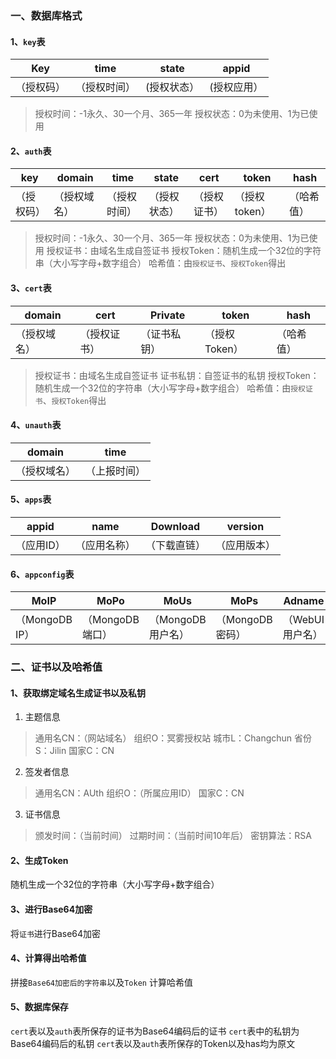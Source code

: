 ### 一、数据库格式
#### 1、`key`表

| Key        | time         | state       | appid       |
| ---------- | ------------ | ----------- | ----------- |
| （授权码） | （授权时间） | (授权状态） | (授权应用） |


> 授权时间：-1永久、30一个月、365一年
> 授权状态：0为未使用、1为已使用

#### 2、`auth`表

| key        | domain       | time         | state        | cert         | token         | hash       |
| ---------- | ------------ | ------------ | ------------ | ------------ | ------------- | ---------- |
| （授权码） | （授权域名） | （授权时间） | （授权状态） | （授权证书） | （授权token） | （哈希值） |

> 授权时间：-1永久、30一个月、365一年
> 授权状态：0为未使用、1为已使用
> 授权证书：由域名生成自签证书
> 授权Token：随机生成一个32位的字符串（大小写字母+数字组合）
> 哈希值：由`授权证书`、`授权Token`得出

#### 3、`cert`表

| domain       | cert         | Private      | token         | hash       |
| ------------ | ------------ | ------------ | ------------- | ---------- |
| （授权域名） | （授权证书） | （证书私钥） | （授权Token） | （哈希值） |

> 授权证书：由域名生成自签证书
> 证书私钥：自签证书的私钥
> 授权Token：随机生成一个32位的字符串（大小写字母+数字组合）
> 哈希值：由`授权证书`、`授权Token`得出

#### 4、`unauth`表

| domain       | time         |
| ------------ | ------------ |
| （授权域名） | （上报时间） |

#### 5、`apps`表

| appid      | name         | Download     | version      |
| ---------- | ------------ | ------------ | ------------ |
| （应用ID） | （应用名称） | （下载直链） | （应用版本） |

#### 6、`appconfig`表

| MoIP           | MoPo             | MoUs               | MoPs             | Adname           | Adpsd          |      |
| -------------- | ---------------- | ------------------ | ---------------- | ---------------- | -------------- | ---- |
| （MongoDB IP） | （MongoDB 端口） | （MongoDB 用户名） | （MongoDB 密码） | （WebUI 用户名） | （WebUI 密码） |      |

### 二、证书以及哈希值
#### 1、获取绑定域名生成证书以及私钥
1. 主题信息
> 通用名CN：（网站域名）
> 组织O：冥雾授权站
> 城市L：Changchun
> 省份S：Jilin
> 国家C：CN
2. 签发者信息
> 通用名CN：AUth 
> 组织O：（所属应用ID） 
> 国家C：CN
3. 证书信息
> 颁发时间：（当前时间）
> 过期时间：（当前时间10年后）
> 密钥算法：RSA
#### 2、生成Token
随机生成一个32位的字符串（大小写字母+数字组合）
#### 3、进行Base64加密
将`证书`进行Base64加密
#### 4、计算得出哈希值
拼接`Base64加密后的字符串`以及`Token`
计算哈希值
#### 5、数据库保存
`cert`表以及`auth`表所保存的证书为Base64编码后的证书
`cert`表中的私钥为Base64编码后的私钥
`cert`表以及`auth`表所保存的Token以及has均为原文
